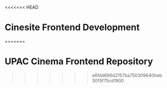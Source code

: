<<<<<<< HEAD
# Cinesite Frontend Development
=======
# UPAC Cinema Frontend Repository
>>>>>>> e6fdd686d2157ba750309640beb3015f75cd1900
